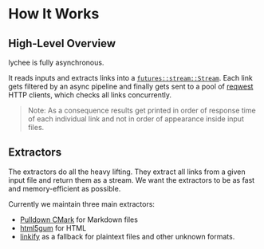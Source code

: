 # How It Works

## High-Level Overview

lychee is fully asynchronous.

It reads inputs and extracts links into a [`futures::stream::Stream`][stream].
Each link gets filtered by an async pipeline and finally gets sent to a pool of
[reqwest] HTTP clients, which checks all links concurrently.

> Note: As a consequence results get printed in order of response time of each
> individual link and not in order of appearance inside input files.

## Extractors

The extractors do all the heavy lifting.
They extract all links from a given input file and return them as a stream.
We want the extractors to be as fast and memory-efficient as possible.

Currently we maintain three main extractors:

- [Pulldown CMark](https://github.com/raphlinus/pulldown-cmark) for Markdown files
- [html5gum](https://github.com/untitaker/html5gum) for HTML
- [linkify](https://github.com/robinst/linkify) as a fallback for plaintext files and other unknown formats.

[stream]: https://docs.rs/futures/latest/futures/stream/trait.Stream.html
[reqwest]: https://github.com/seanmonstar/reqwest

